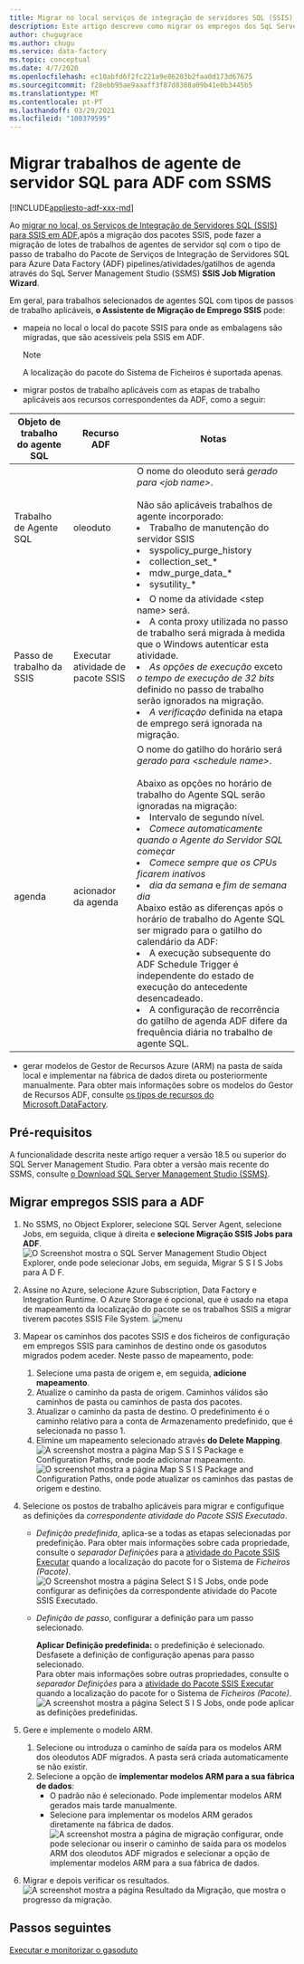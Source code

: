 ```yaml
---
title: Migrar no local serviços de integração de servidores SQL (SSIS) para a Azure Data Factory
description: Este artigo descreve como migrar os empregos dos SqL Server Integration Services (SSIS) para os oleodutos/atividades/gatilhos da Azure Data Factory utilizando o SQL Server Management Studio.
author: chugugrace
ms.author: chugu
ms.service: data-factory
ms.topic: conceptual
ms.date: 4/7/2020
ms.openlocfilehash: ec10abfd6f2fc221a9e86203b2faa0d173d67675
ms.sourcegitcommit: f28ebb95ae9aaaff3f87d8388a09b41e0b3445b5
ms.translationtype: MT
ms.contentlocale: pt-PT
ms.lasthandoff: 03/29/2021
ms.locfileid: "100379595"
---
```

# <a name="migrate-sql-server-agent-jobs-to-adf-with-ssms"></a>Migrar trabalhos de agente de servidor SQL para ADF com SSMS

[!INCLUDE[appliesto-adf-xxx-md](includes/appliesto-adf-xxx-md.md)]

Ao [migrar no local, os Serviços de Integração de Servidores SQL (SSIS) para SSIS em ADF,](scenario-ssis-migration-overview.md)após a migração dos pacotes SSIS, pode fazer a migração de lotes de trabalhos de agentes de servidor sql com o tipo de passo de trabalho do Pacote de Serviços de Integração de Servidores SQL para Azure Data Factory (ADF) pipelines/atividades/gatilhos de agenda através do SqL Server Management Studio (SSMS) **SSIS Job Migration Wizard**.

Em geral, para trabalhos selecionados de agentes SQL com tipos de passos de trabalho aplicáveis, **o Assistente de Migração de Emprego SSIS** pode:

- mapeia no local o local do pacote SSIS para onde as embalagens são migradas, que são acessíveis pela SSIS em ADF.
    > [!NOTE]
    > A localização do pacote do Sistema de Ficheiros é suportada apenas.
- migrar postos de trabalho aplicáveis com as etapas de trabalho aplicáveis aos recursos correspondentes da ADF, como a seguir:

|Objeto de trabalho do agente SQL  |Recurso ADF  |Notas|
|---------|---------|---------|
|Trabalho de Agente SQL|oleoduto     |O nome do oleoduto será *gerado para \<job name>*. <br> <br> Não são aplicáveis trabalhos de agente incorporado: <li> Trabalho de manutenção do servidor SSIS <li> syspolicy_purge_history <li> collection_set_* <li> mdw_purge_data_* <li> sysutility_*|
|Passo de trabalho da SSIS|Executar atividade de pacote SSIS|<li> O nome da atividade \<step name> será. <li> A conta proxy utilizada no passo de trabalho será migrada à medida que o Windows autenticar esta atividade. <li> *As opções de execução* exceto *o tempo de execução de 32 bits* definido no passo de trabalho serão ignorados na migração. <li> *A verificação* definida na etapa de emprego será ignorada na migração.|
|agenda      |acionador da agenda        |O nome do gatilho do horário será *gerado para \<schedule name>*. <br> <br> Abaixo as opções no horário de trabalho do Agente SQL serão ignoradas na migração: <li> Intervalo de segundo nível. <li> *Comece automaticamente quando o Agente do Servidor SQL começar* <li> *Comece sempre que os CPUs ficarem inativos* <li> *dia da semana* e *fim de semana dia*<time zone> <br> Abaixo estão as diferenças após o horário de trabalho do Agente SQL ser migrado para o gatilho do calendário da ADF: <li> A execução subsequente do ADF Schedule Trigger é independente do estado de execução do antecedente desencadeado. <li> A configuração de recorrência do gatilho de agenda ADF difere da frequência diária no trabalho de agente SQL.|

- gerar modelos de Gestor de Recursos Azure (ARM) na pasta de saída local e implementar na fábrica de dados direta ou posteriormente manualmente. Para obter mais informações sobre os modelos do Gestor de Recursos ADF, consulte [os tipos de recursos do Microsoft.DataFactory](/azure/templates/microsoft.datafactory/allversions).

## <a name="prerequisites"></a>Pré-requisitos

A funcionalidade descrita neste artigo requer a versão 18.5 ou superior do SQL Server Management Studio. Para obter a versão mais recente do SSMS, consulte [o Download SQL Server Management Studio (SSMS)](/sql/ssms/download-sql-server-management-studio-ssms).

## <a name="migrate-ssis-jobs-to-adf"></a>Migrar empregos SSIS para a ADF

1. No SSMS, no Object Explorer, selecione SQL Server Agent, selecione Jobs, em seguida, clique à direita e **selecione Migração SSIS Jobs para ADF**.
![O Screenshot mostra o SQL Server Management Studio Object Explorer, onde pode selecionar Jobs, em seguida, Migrar S S I S Jobs para A D F.](media/how-to-migrate-ssis-job-ssms/menu.png)

1. Assine no Azure, selecione Azure Subscription, Data Factory e Integration Runtime. O Azure Storage é opcional, que é usado na etapa de mapeamento da localização do pacote se os trabalhos SSIS a migrar tiverem pacotes SSIS File System.
![menu](media/how-to-migrate-ssis-job-ssms/step1.png)

1. Mapear os caminhos dos pacotes SSIS e dos ficheiros de configuração em empregos SSIS para caminhos de destino onde os gasodutos migrados podem aceder. Neste passo de mapeamento, pode:

    1. Selecione uma pasta de origem e, em seguida, **adicione mapeamento**.
    1. Atualize o caminho da pasta de origem. Caminhos válidos são caminhos de pasta ou caminhos de pasta dos pacotes.
    1. Atualizar o caminho da pasta de destino. O predefinimento é o caminho relativo para a conta de Armazenamento predefinido, que é selecionada no passo 1.
    1. Elimine um mapeamento selecionado através **do Delete Mapping**.
![A screenshot mostra a página Map S S I S Package e Configuration Paths, onde pode adicionar mapeamento. ](media/how-to-migrate-ssis-job-ssms/step2.png)
 ![ O screenshot mostra a página Map S S I S Package and Configuration Paths, onde pode atualizar os caminhos das pastas de origem e destino.](media/how-to-migrate-ssis-job-ssms/step2-1.png)

1. Selecione os postos de trabalho aplicáveis para migrar e configufique as definições da *correspondente atividade do Pacote SSIS Executado*.

    - *Definição predefinida*, aplica-se a todas as etapas selecionadas por predefinição. Para obter mais informações sobre cada propriedade, consulte o *separador Definições* para a [atividade do Pacote SSIS Executar](how-to-invoke-ssis-package-ssis-activity.md) quando a localização do pacote for o Sistema de *Ficheiros (Pacote)*.
    ![O Screenshot mostra a página Select S I S Jobs, onde pode configurar as definições da correspondente atividade do Pacote SSIS Executado.](media/how-to-migrate-ssis-job-ssms/step3-1.png)
    - *Definição de passo*, configurar a definição para um passo selecionado.
        
        **Aplicar Definição predefinida:** o predefinição é selecionado. Desfasete a definição de configuração apenas para passo selecionado.  
        Para obter mais informações sobre outras propriedades, consulte o *separador Definições* para a [atividade do Pacote SSIS Executar](how-to-invoke-ssis-package-ssis-activity.md) quando a localização do pacote for o Sistema de *Ficheiros (Pacote)*.
    ![A screenshot mostra a página Select S I S Jobs, onde pode aplicar as definições predefinidas.](media/how-to-migrate-ssis-job-ssms/step3-2.png)

1. Gere e implemente o modelo ARM.
    1. Selecione ou introduza o caminho de saída para os modelos ARM dos oleodutos ADF migrados. A pasta será criada automaticamente se não existir.
    2. Selecione a opção de **implementar modelos ARM para a sua fábrica de dados**:
        - O padrão não é selecionado. Pode implementar modelos ARM gerados mais tarde manualmente.
        - Selecione para implementar os modelos ARM gerados diretamente na fábrica de dados.
    ![A screenshot mostra a página de migração configurar, onde pode selecionar ou inserir o caminho de saída para os modelos ARM dos oleodutos ADF migrados e selecionar a opção de implementar modelos ARM para a sua fábrica de dados.](media/how-to-migrate-ssis-job-ssms/step4.png)

1. Migrar e depois verificar os resultados.
![A screenshot mostra a página Resultado da Migração, que mostra o progresso da migração.](media/how-to-migrate-ssis-job-ssms/step5.png)

## <a name="next-steps"></a>Passos seguintes

[Executar e monitorizar o gasoduto](how-to-invoke-ssis-package-ssis-activity.md)
